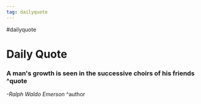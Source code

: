 ```yaml
---
tag: dailyquote
---
```


#dailyquote

# Daily Quote

### A man's growth is seen in the successive choirs of his friends ^quote
*-Ralph Waldo Emerson* ^author
